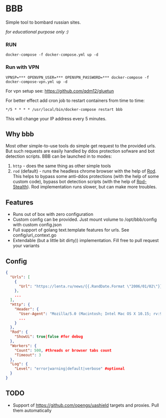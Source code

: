 # BBB

Simple tool to bombard russian sites.

_for educational purpose only :)_

### RUN

```shell
docker-compose -f docker-compose.yml up -d
```

### Run with VPN

```shell
VPNSP=*** OPENVPN_USER=*** OPENVPN_PASSWORD=*** docker-compose -f docker-compose-vpn.yml up -d
```

For vpn setup see: https://github.com/qdm12/gluetun

For better effect add cron job to restart containers from time to time:

```cron
*/5 * * * * /usr/local/bin/docker-compose restart bbb
```

This will change your IP address every 5 minutes.

## Why bbb

Most other simple-to-use tools do simple get request to the provided urls.
But such requests are easily handled by ddos protection sofware and bot detection scripts.
BBB can be launched in to modes:

1. `http` - does the same thing as other simple tools
2. `rod` (default) - runs the headless chrome browser with the help of [Rod](https://go-rod.github.io).
This helps to bypass some anti-ddos protections (with the help of some custom code), bypass bot detection scripts (with the help of [Rod-Stealth](https://github.com/go-rod/stealth)). Rod implementation runs slower, but can make more troubles.

## Features

* Runs out of box with zero configuration
* Custom config can be provided. Just mount volume to /opt/bbb/config with custom config.json
* Full support of golang text.template features for urls. See config/url_context.go
* Extendable (but a little bit dirty)) implementation. Fill free to pull request your variants

## Config

```json
{
  "Urls": [
    {
      "Url": "https://lenta.ru/news/{{.RandDate.Format \"2006/01/02\"}}/{{.RandStr}}/"
    },
    ...
  ],
  "Http": {
    "Header": {
      "User-Agent": "Mozilla/5.0 (Macintosh; Intel Mac OS X 10.15; rv:97.0) Gecko/20100101 Firefox/97.0",
      ...
    }
  },
  "Rod": {
    "ShowUi": true|false #for debug
  },
  "Workers": {
    "Count": 500, #threads or browser tabs count
    "Timeout": 3
  },
  "Log": {
    "Level": "error|warning|default|verbose" #optional
  }
}
```

## TODO

* Support of https://github.com/opengs/uashield targets and proxies. Pull them automatically 